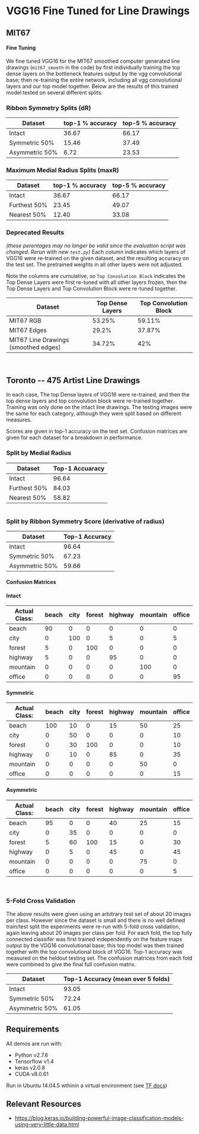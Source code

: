 # VGG16 Fine Tuned for Line Drawings

## MIT67
#### Fine Tuning
We fine tuned VGG16 for the MIT67 smoothed computer generated line drawings (`mit67_smooth` in the code) by first individually training the top dense layers on the bottleneck features output by the vgg convolutional base; then re-training the entire network, including all vgg convolutional layers and our top model together.
Below are the results of this trained model tested on several different splits.

### Ribbon Symmetry Splits (dR)

| Dataset           | top-1 % accuracy | top-5 % accuracy |          
| ------            | ---------------- | ---------------- |  
| Intact            | 36.67            | 66.17            |
| Symmetric 50%     | 15.46            | 37.49            |
| Asymmetric 50%    |  6.72            | 23.53            |


### Maximum Medial Radius Splits (maxR)

| Dataset           | top-1 % accuracy | top-5 % accuracy |          
| ------            | ---------------- | ---------------- |  
| Intact            | 36.67            | 66.17            |
| Furthest 50%      | 23.45            | 49.07            |
| Nearest 50%       | 12.40            | 33.08            |




### Deprecated Results
_(these perentages may no longer be valid since the evaluation script was changed. Rerun with new `test.py`)_
Each column indicates which layers of VGG16 were re-trained on the given dataset, and the resulting accuracy on the test set. The pretrained weights in all other layers were not adjusted. 

Note the columns are cumulative, so `Top Convolution Block` indicates the Top Dense Layers were first re-tuned with all other layers frozen, then the Top Dense Layers and Top Convolution Block were re-tuned together.

| Dataset                              | Top Dense Layers | Top Convolution Block |
| -------                              | ---------------  | --------------------- |
| MIT67 RGB                            | 53.25%           | 59.11%                |
| MIT67 Edges                          | 29.2%            | 37.87%                |
| MIT67 Line Drawings (smoothed edges) | 34.72%           | 42%                   |

<br>


## Toronto -- 475 Artist Line Drawings
In each case, The top Dense layers of VGG16 were re-trained, and then the top dense layers and top convolution block were re-trained together. Training was only done on the intact line drawings. The testing images were the same for each category, although they were split based on different measures.

Scores are given in top-1 accuracy on the test set. Confusion matrices are given for each dataset for a breakdown in performance.

### Split by Medial Radius

| Dataset       | Top-1 Accuaracy |
| ------------- | ----------------|
| Intact        | 96.64 |
| Furthest 50%  | 84.03 |
| Nearest 50%   | 58.82 |

# 

### Split by Ribbon Symmetry Score (derivative of radius)

| Dataset         | Top-1 Accuracy |
| --------------- | ---------------|
| Intact          | 96.64 |
| Symmetric 50%   | 67.23 |
| Asymmetric 50%  | 59.66 |

#### Confusion Matrices
#### Intact

| Actual Class: | beach | city | forest | highway | mountain | office |
| ------------- | ----- | ---- | ------ | ------- | -------- | ------ |
| beach         | 90    |   0  |   0    |   0     |   0      |    0   |
| city          |  0    | 100  |   0    |   5     |   0      |    5   |
| forest        |  5    |   0  | 100    |   0     |   0      |    0   |
| highway       |  5    |   0  |   0    |  95     |   0      |    0   |
| mountain      |  0    |   0  |   0    |   0     | 100      |    0   |
| office        |  0    |   0  |   0    |   0     |   0      |   95   |

#### Symmetric

| Actual Class: | beach | city | forest | highway | mountain | office |
| ------------- | ----- | ---- | ------ | ------- | -------- | ------ |
| beach         | 100   |  10  |   0    |  15     |  50      |   25   |
| city          |   0   |  50  |   0    |   0     |   0      |   10   |
| forest        |   0   |  30  | 100    |   0     |   0      |   10   |
| highway       |   0   |  10  |   0    |  85     |   0      |   35   |
| mountain      |   0   |   0  |   0    |   0     |  50      |    0   |
| office        |   0   |   0  |   0    |   0     |   0      |   15   |

#### Asymmetric

| Actual Class: | beach | city | forest | highway | mountain | office |
| ------------- | ----- | ---- | ------ | ------- | -------- | ------ |
| beach         |  95   |   0  |   0    |  40     |  25      |   15   |
| city          |   0   |  35  |   0    |   0     |   0      |    0   |
| forest        |   5   |  60  | 100    |  15     |   0      |   30   |
| highway       |   0   |   5  |   0    |  45     |   0      |   45   |
| mountain      |   0   |   0  |   0    |   0     |  75      |    0   |
| office        |   0   |   0  |   0    |   0     |   0      |    5   |

<br>

### 5-Fold Cross Validation
The above results were given using an arbitrary test set of about 20 images per class. However since the dataset is small and there is no well defined train/test split the experiments were re-run with 5-fold cross validation, again leaving about 20 images per class per fold.
For each fold, the top fully connected classifer was first trained independently on the feature maps output by the VGG16 convolutional base; this top model was then trained together with the top convolutional block of VGG16. Top-1 accuracy was measured on the heldout testing set.
The confusion matrices from each fold were combined to give the final full confusion matrix.

| Dataset         | Top-1 Accuracy (mean over 5 folds)|
| --------------- | ----------------------------------|
| Intact          | 93.05 |
| Symmetric 50%   | 72.24 |
| Asymmetric 50%  | 61.05 |





## Requirements
All demos are run with:
- Python v2.7.6
- Tensorflow v1.4
- keras v2.0.8
- CUDA v8.0.61

Run in Ubuntu 14.04.5 wthinin a virtual environment (see [TF docs](https://www.tensorflow.org/install/install_linux))

## Relevant Resources
- https://blog.keras.io/building-powerful-image-classification-models-using-very-little-data.html  

